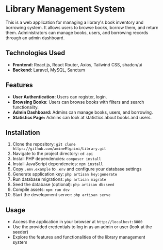 # Library Management System

This is a web application for managing a library's book inventory and borrowing system. It allows users to browse books, borrow them, and return them. Administrators can manage books, users, and borrowing records through an admin dashboard.

## Technologies Used

- **Frontend:** React.js, React Router, Axios, Tailwind CSS, shadcn/ui
- **Backend:** Laravel, MySQL, Sanctum

## Features

- **User Authentication:** Users can register, login.
- **Browsing Books:** Users can browse books with filters and search functionality.
- **Admin Dashboard:** Admins can manage books, users, and borrowing.
- **Statistics Page:** Admins can look at statistics about books and users.

## Installation

1. Clone the repository: `git clone https://github.com/amineElgaini/Library.git`
2. Navigate to the project directory: `cd api`
3. Install PHP dependencies: `composer install`
4. Install JavaScript dependencies: `npm install`
5. Copy `.env.example` to `.env` and configure your database settings
6. Generate application key: `php artisan key:generate`
7. Run database migrations: `php artisan migrate`
8. Seed the database (optional): `php artisan db:seed`
9. Compile assets: `npm run dev`
10. Start the development server: `php artisan serve`

## Usage

- Access the application in your browser at `http://localhost:8000`
- Use the provided credentials to log in as an admin or user (look at the seeder)
- Explore the features and functionalities of the library management system
